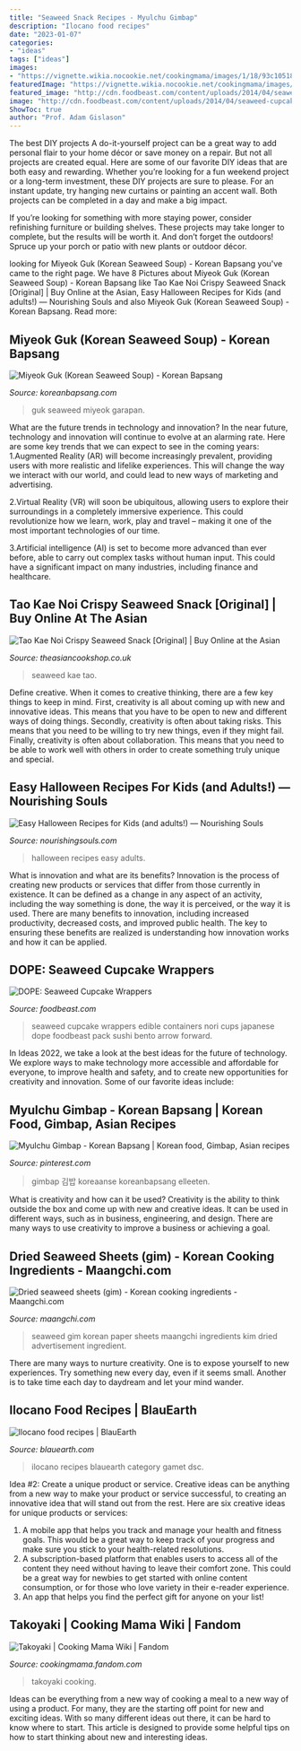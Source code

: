 ```yaml
---
title: "Seaweed Snack Recipes - Myulchu Gimbap"
description: "Ilocano food recipes"
date: "2023-01-07"
categories:
- "ideas"
tags: ["ideas"]
images:
- "https://vignette.wikia.nocookie.net/cookingmama/images/1/18/93c10518ad4ef76fdcd3428929517ae7.jpg/revision/latest/scale-to-width-down/2000?cb=20170616233904"
featuredImage: "https://vignette.wikia.nocookie.net/cookingmama/images/1/18/93c10518ad4ef76fdcd3428929517ae7.jpg/revision/latest/scale-to-width-down/2000?cb=20170616233904"
featured_image: "http://cdn.foodbeast.com/content/uploads/2014/04/seaweed-cupcakes.jpg"
image: "http://cdn.foodbeast.com/content/uploads/2014/04/seaweed-cupcakes.jpg"
ShowToc: true
author: "Prof. Adam Gislason"
---
```



The best DIY projects
A do-it-yourself project can be a great way to add personal flair to your home décor or save money on a repair. But not all projects are created equal. Here are some of our favorite DIY ideas that are both easy and rewarding.
Whether you’re looking for a fun weekend project or a long-term investment, these DIY projects are sure to please. For an instant update, try hanging new curtains or painting an accent wall. Both projects can be completed in a day and make a big impact.

If you’re looking for something with more staying power, consider refinishing furniture or building shelves. These projects may take longer to complete, but the results will be worth it. And don’t forget the outdoors! Spruce up your porch or patio with new plants or outdoor décor.

	

		
looking for Miyeok Guk (Korean Seaweed Soup) - Korean Bapsang you've came to the right page. We have 8 Pictures about Miyeok Guk (Korean Seaweed Soup) - Korean Bapsang like Tao Kae Noi Crispy Seaweed Snack [Original] | Buy Online at the Asian, Easy Halloween Recipes for Kids (and adults!) — Nourishing Souls and also Miyeok Guk (Korean Seaweed Soup) - Korean Bapsang. Read more:
		
    
## Miyeok Guk (Korean Seaweed Soup) - Korean Bapsang

<img loading=lazy src="https://www.koreanbapsang.com/wp-content/uploads/2010/04/miyeok-guk.jpg" onerror="this.onerror=null;this.src='https://tse1.mm.bing.net/th?id=OIP.IPbAz6ryKgsfDVELe-kGCwHaE9&amp;pid=15.1';" alt="Miyeok Guk (Korean Seaweed Soup) - Korean Bapsang">

_Source: koreanbapsang.com_

>guk seaweed miyeok garapan. 

	

What are the future trends in technology and innovation?
In the near future, technology and innovation will continue to evolve at an alarming rate. Here are some key trends that we can expect to see in the coming years:
1.Augmented Reality (AR) will become increasingly prevalent, providing users with more realistic and lifelike experiences. This will change the way we interact with our world, and could lead to new ways of marketing and advertising.

2.Virtual Reality (VR) will soon be ubiquitous, allowing users to explore their surroundings in a completely immersive experience. This could revolutionize how we learn, work, play and travel – making it one of the most important technologies of our time.

3.Artificial intelligence (AI) is set to become more advanced than ever before, able to carry out complex tasks without human input. This could have a significant impact on many industries, including finance and healthcare.

    
## Tao Kae Noi Crispy Seaweed Snack [Original] | Buy Online At The Asian

<img loading=lazy src="https://www.theasiancookshop.co.uk/ekmps/shops/asiancookshop/images/tao-kae-noi-crispy-seaweed-snack-original-11868-p.jpg" onerror="this.onerror=null;this.src='https://tse2.mm.bing.net/th?id=OIP.sbUErNcvVL_jvKbgRA0m2QAAAA&amp;pid=15.1';" alt="Tao Kae Noi Crispy Seaweed Snack [Original] | Buy Online at the Asian">

_Source: theasiancookshop.co.uk_

>seaweed kae tao. 

	

Define creative.
When it comes to creative thinking, there are a few key things to keep in mind. First, creativity is all about coming up with new and innovative ideas. This means that you have to be open to new and different ways of doing things. Secondly, creativity is often about taking risks. This means that you need to be willing to try new things, even if they might fail. Finally, creativity is often about collaboration. This means that you need to be able to work well with others in order to create something truly unique and special.

    
## Easy Halloween Recipes For Kids (and Adults!) — Nourishing Souls

<img loading=lazy src="https://nourishingsouls.com/wp-content/uploads/2014/10/photo-2-1-e1413560947887.jpg" onerror="this.onerror=null;this.src='https://tse1.mm.bing.net/th?id=OIP.c-8MFrnwaLqz8HdbXAZXWwHaFi&amp;pid=15.1';" alt="Easy Halloween Recipes for Kids (and adults!) — Nourishing Souls">

_Source: nourishingsouls.com_

>halloween recipes easy adults. 

	

What is innovation and what are its benefits?
Innovation is the process of creating new products or services that differ from those currently in existence. It can be defined as a change in any aspect of an activity, including the way something is done, the way it is perceived, or the way it is used. 
There are many benefits to innovation, including increased productivity, decreased costs, and improved public health. The key to ensuring these benefits are realized is understanding how innovation works and how it can be applied.

    
## DOPE: Seaweed Cupcake Wrappers

<img loading=lazy src="http://cdn.foodbeast.com/content/uploads/2014/04/seaweed-cupcakes.jpg" onerror="this.onerror=null;this.src='https://tse4.mm.bing.net/th?id=OIP.Hz9oyU6gFz2WuHZwDUiiswHaEd&amp;pid=15.1';" alt="DOPE: Seaweed Cupcake Wrappers">

_Source: foodbeast.com_

>seaweed cupcake wrappers edible containers nori cups japanese dope foodbeast pack sushi bento arrow forward. 

	

In Ideas 2022, we take a look at the best ideas for the future of technology. We explore ways to make technology more accessible and affordable for everyone, to improve health and safety, and to create new opportunities for creativity and innovation. Some of our favorite ideas include: 

    
## Myulchu Gimbap - Korean Bapsang | Korean Food, Gimbap, Asian Recipes

<img loading=lazy src="https://i.pinimg.com/736x/8d/c5/dd/8dc5dd3c57ae364053c701f700c8e776--korean-rice-korean-dishes.jpg" onerror="this.onerror=null;this.src='https://tse4.mm.bing.net/th?id=OIP.xzsXrSa29G_RPSHWzSqy3QDMEx&amp;pid=15.1';" alt="Myulchu Gimbap - Korean Bapsang | Korean food, Gimbap, Asian recipes">

_Source: pinterest.com_

>gimbap 김밥 koreaanse koreanbapsang elleeten. 

	

What is creativity and how can it be used?
Creativity is the ability to think outside the box and come up with new and creative ideas. It can be used in different ways, such as in business, engineering, and design. There are many ways to use creativity to improve a business or achieving a goal.

    
## Dried Seaweed Sheets (gim) - Korean Cooking Ingredients - Maangchi.com

<img loading=lazy src="http://www.maangchi.com/wp-content/uploads/2008/02/kim1-768939.jpg" onerror="this.onerror=null;this.src='https://tse3.mm.bing.net/th?id=OIP.eMKEqIEke9vtNguqEf0mSwHaFj&amp;pid=15.1';" alt="Dried seaweed sheets (gim) - Korean cooking ingredients - Maangchi.com">

_Source: maangchi.com_

>seaweed gim korean paper sheets maangchi ingredients kim dried advertisement ingredient. 

	

There are many ways to nurture creativity. One is to expose yourself to new experiences. Try something new every day, even if it seems small. Another is to take time each day to daydream and let your mind wander.

    
## Ilocano Food Recipes | BlauEarth

<img loading=lazy src="https://blauearth.files.wordpress.com/2011/11/dsc_3988.jpg?w=1008" onerror="this.onerror=null;this.src='https://tse4.mm.bing.net/th?id=OIP.ehBxgv1BGyUfS-nXK1c7XAHaEK&amp;pid=15.1';" alt="Ilocano food recipes | BlauEarth">

_Source: blauearth.com_

>ilocano recipes blauearth category gamet dsc. 

	

Idea #2: Create a unique product or service.
Creative ideas can be anything from a new way to make your product or service successful, to creating an innovative idea that will stand out from the rest. Here are six creative ideas for unique products or services: 
1. A mobile app that helps you track and manage your health and fitness goals. This would be a great way to keep track of your progress and make sure you stick to your health-related resolutions. 
2. A subscription-based platform that enables users to access all of the content they need without having to leave their comfort zone. This could be a great way for newbies to get started with online content consumption, or for those who love variety in their e-reader experience. 
3. An app that helps you find the perfect gift for anyone on your list!

    
## Takoyaki | Cooking Mama Wiki | Fandom

<img loading=lazy src="https://vignette.wikia.nocookie.net/cookingmama/images/1/18/93c10518ad4ef76fdcd3428929517ae7.jpg/revision/latest/scale-to-width-down/2000?cb=20170616233904" onerror="this.onerror=null;this.src='https://tse2.mm.bing.net/th?id=OIP.GiUQCWEcjANLf7lra0Bg_AHaE2&amp;pid=15.1';" alt="Takoyaki | Cooking Mama Wiki | Fandom">

_Source: cookingmama.fandom.com_

>takoyaki cooking. 

	

Ideas can be everything from a new way of cooking a meal to a new way of using a product. For many, they are the starting off point for new and exciting ideas. With so many different ideas out there, it can be hard to know where to start. This article is designed to provide some helpful tips on how to start thinking about new and interesting ideas.

